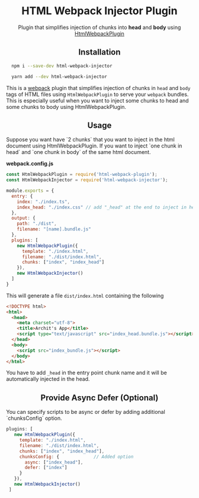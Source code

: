 <div align="center">
  <h1>HTML Webpack Injector Plugin</h1>
  <p>Plugin that simplifies injection of chunks into <b>head</b> and <b>body</b> using <a href="https://github.com/jantimon/html-webpack-plugin">HtmlWebpackPlugin</a></p>
</div>

<h2 align="center">Installation</h2>

```bash
  npm i --save-dev html-webpack-injector
```

```bash
  yarn add --dev html-webpack-injector
```


This is a [webpack](http://webpack.js.org/) plugin that simplifies injection of chunks in `head` and `body` tags of HTML files using `HtmlWebpackPlugin` to serve your `webpack` bundles. This is especially useful when you want to inject some chunks to head and some chunks to body using HtmlWebpackPlugin.


<h2 align="center">Usage</h2>
Suppose you want have `2 chunks` that you want to inject in the html document using HtmlWebpackPlugin. If you want to inject `one chunk in head` and `one chunk in body` of the same html document.

**webpack.config.js**
```js
const HtmlWebpackPlugin = require('html-webpack-plugin');
const HtmlWebpackInjector = require('html-webpack-injector');

module.exports = {
  entry: {
    index: "./index.ts",
    index_head: "./index.css" // add "_head" at the end to inject in head.
  },
  output: {
    path: "./dist",
    filename: "[name].bundle.js"
  },
  plugins: [
    new HtmlWebpackPlugin({
      template: "./index.html",
      filename: "./dist/index.html",
      chunks: ["index", "index_head"]
    }),
    new HtmlWebpackInjector()
  ]
}
```

This will generate a file `dist/index.html` containing the following

```html
<!DOCTYPE html>
<html>
  <head>
    <meta charset="utf-8">
    <title>Archit's App</title>
    <script type="text/javascript" src="index_head.bundle.js"></script></head>
  </head>
  <body>
    <script src="index_bundle.js"></script>
  </body>
</html>
```

You have to add `_head` in the entry point chunk name and it will be automatically injected in the head.


<h2 align="center">Provide Async Defer (Optional)</h2>
You can specify scripts to be async or defer by adding additional `chunksConfig` option.

 ```js
plugins: [
    new HtmlWebpackPlugin({
      template: "./index.html",
      filename: "./dist/index.html",
      chunks: ["index", "index_head"],
      chunksConfig: {             // Added option
        async: ["index_head"],    
        defer: ["index"]
      }
    }),
    new HtmlWebpackInjector()
  ]
```
